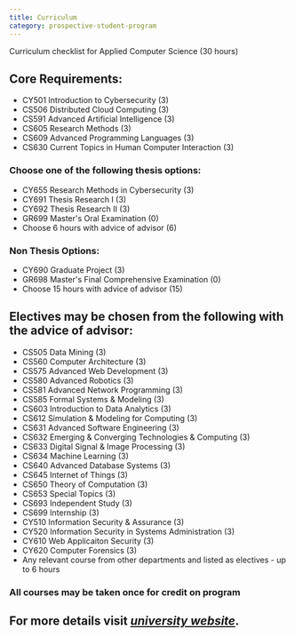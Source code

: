 ```yaml
---
title: Curriculum
category: prospective-student-program
---
```

Curriculum checklist for Applied Computer Science (30 hours)
## Core Requirements:
- CY501 Introduction to Cybersecurity (3)
- CS506 Distributed Cloud Computing (3)
- CS591 Advanced Artificial Intelligence (3)
- CS605 Research Methods (3)
- CS609 Advanced Programming Languages (3)
- CS630 Current Topics in Human Computer Interaction (3)

### Choose one of the following thesis options:
- CY655 Research Methods in Cybersecurity (3)
- CY691 Thesis Research I (3)
- CY692 Thesis Research II (3)
- GR699 Master's Oral Examination (0)
- Choose 6 hours with advice of advisor (6)

### Non Thesis Options: 
- CY690 Graduate Project (3)
- GR698 Master's Final Comprehensive Examination (0)
- Choose 15 hours with advice of advisor (15)

## Electives may be chosen from the following with the advice of advisor:
- CS505 Data Mining (3)
- CS560 Computer Architecture (3)
- CS575 Advanced Web Development (3)
- CS580 Advanced Robotics (3)
- CS581 Advanced Network Programming (3)
- CS585 Formal Systems & Modeling (3)
- CS603 Introduction to Data Analytics (3)
- CS612 Simulation & Modeling for Computing (3)
- CS631 Advanced Software Engineering (3)
- CS632 Emerging & Converging Technologies & Computing (3)
- CS633 Digital Signal & Image Processing (3)
- CS634 Machine Learning (3)
- CS640 Advanced Database Systems (3)
- CS645 Internet of Things (3)
- CS650 Theory of Computation (3)
- CS653 Special Topics (3)
- CS693 Independent Study (3)
- CS699 Internship (3)
- CY510 Information Security & Assurance (3)
- CY520 Information Security in Systems Administration (3)
- CY610 Web Applicaiton Security (3)
- CY620 Computer Forensics (3)
- Any relevant course from other departments and listed as electives - up to 6 hours 

### All courses may be taken once for credit on program 
## For more details visit *[university website](https://semo.edu/academics/programs/business-computing/graduate/ms-applied-cs.html)*.